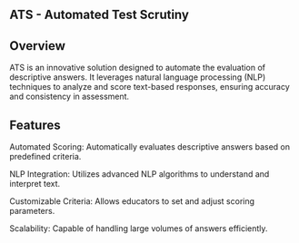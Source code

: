 ATS - Automated Test Scrutiny
-----------------------------

Overview
--------
ATS is an innovative solution designed to automate the evaluation of descriptive answers. It leverages natural language processing (NLP) techniques to analyze and score text-based responses, ensuring accuracy and consistency in assessment.

Features
--------
Automated Scoring: Automatically evaluates descriptive answers based on predefined criteria.

NLP Integration: Utilizes advanced NLP algorithms to understand and interpret text.

Customizable Criteria: Allows educators to set and adjust scoring parameters.

Scalability: Capable of handling large volumes of answers efficiently.
